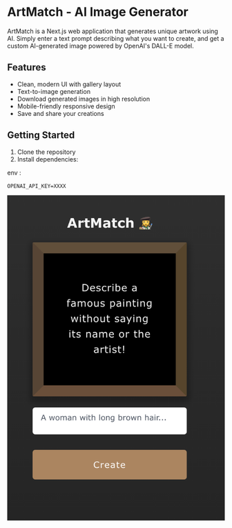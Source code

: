 # ArtMatch - AI Image Generator

ArtMatch is a Next.js web application that generates unique artwork using AI. Simply enter a text prompt describing what you want to create, and get a custom AI-generated image powered by OpenAI's DALL-E model.

## Features

- Clean, modern UI with gallery layout
- Text-to-image generation
- Download generated images in high resolution
- Mobile-friendly responsive design
- Save and share your creations

## Getting Started

1. Clone the repository
2. Install dependencies:

env :

```
OPENAI_API_KEY=XXXX
```

![screenshot](./screenshot.png)